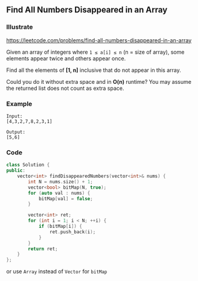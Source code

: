 ## Find All Numbers Disappeared in an Array
### Illustrate
<https://leetcode.com/problems/find-all-numbers-disappeared-in-an-array>

Given an array of integers where `1 ≤ a[i] ≤ n` (n = size of array), some elements appear twice and others appear once.

Find all the elements of **[1, n]** inclusive that do not appear in this array.

Could you do it without extra space and in **O(n)** runtime? You may assume the returned list does not count as extra space.

### Example
```
Input:
[4,3,2,7,8,2,3,1]

Output:
[5,6]
```

### Code
```c++
class Solution {
public:
    vector<int> findDisappearedNumbers(vector<int>& nums) {
        int N = nums.size() + 1;
        vector<bool> bitMap(N, true);
        for (auto val : nums) {
            bitMap[val] = false;
        }

        vector<int> ret;
        for (int i = 1; i < N; ++i) {
            if (bitMap[i]) {
                ret.push_back(i);
            }
        }
        return ret;
    }
};
```

or use `Array` instead of `Vector` for `bitMap`
